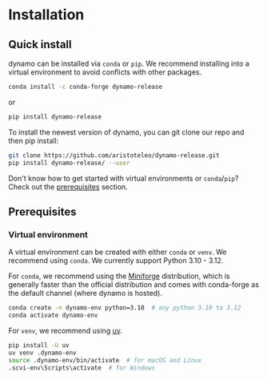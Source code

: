# Installation

## Quick install

dynamo can be installed via `conda` or `pip`. We recommend installing into a virtual
environment to avoid conflicts with other packages.

```bash
conda install -c conda-forge dynamo-release
```

or

```bash
pip install dynamo-release
```

To install the newest version of dynamo, you can git clone our repo and then pip install:

```bash
git clone https://github.com/aristoteleo/dynamo-release.git
pip install dynamo-release/ --user
```

Don't know how to get started with virtual environments or `conda`/`pip`? Check out the
[prerequisites](#prerequisites) section.

## Prerequisites

### Virtual environment

A virtual environment can be created with either `conda` or `venv`. We recommend using `conda`. We
currently support Python 3.10 - 3.12.

For `conda`, we recommend using the [Miniforge](https://github.com/conda-forge/miniforge)
distribution, which is generally faster than the official distribution and comes with conda-forge
as the default channel (where dynamo is hosted).

```bash
conda create -n dynamo-env python=3.10  # any python 3.10 to 3.12
conda activate dynamo-env
```

For `venv`, we recommend using [uv](https://github.com/astral-sh/uv).

```bash
pip install -U uv
uv venv .dynamo-env
source .dynamo-env/bin/activate  # for macOS and Linux
.scvi-env\Scripts\activate  # for Windows
```


